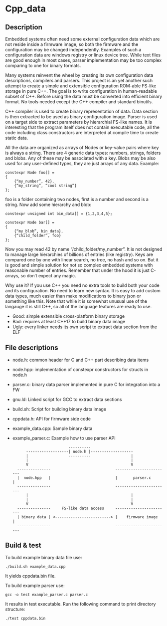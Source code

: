 Cpp_data
========

Description
-----------

Embedded systems often need some external configuration data which are not 
reside inside a firmware image, so both the firmware and the configuration may 
be changed independently. Examples of such a configuration data are windows 
registry or linux device tree. While text files are good enough in most cases, 
parser implementation may be too complex comparing to one for binary formats. 

Many systems reinvent the wheel by creating its own configuration data 
descriptions, compilers and parsers. This project is an yet another such 
attempt to create a simple and extensible configuration ROM-able FS-like 
storage in pure C++. The goal is to write configuration in human-readable 
subset of C++. Before using the data must be converted into efficient binary 
format. No tools needed except the C++ compiler and standard binutils.

C++ compiler is used to create binary representation of data. Data section is 
then extracted to be used as binary configuration image. Parser is used on a 
target side to extract parameters by hierarchial FS-like names. It is 
interesting that the program itself does not contain executable code, all the 
code including class constructors are interpreted at compile time to create 
static data.

All the data are organized as arrays of Nodes or key-value pairs where key is 
always a string. There are 4 generic data types: numbers, strings, folders and 
blobs. Any of these may be associated with a key. Blobs may be also used for 
any user-defined types, they are just arrays of any data. Example:

    constexpr Node foo[] = 
    {
        {“my_number”, 42},
        {“my_string”, “cool string”}
    };

foo is a folder containing two nodes, first is a number and second is a string. 
Now add some hierarchy and blob:

    constexpr unsigned int bin_data[] = {1,2,3,4,5};

    constexpr Node bar[] = 
    {
        {“my_blob”, bin_data},
        {“child_folder”, foo}
    };

Now you may read 42 by name “/child_folder/my_number”. It is not designed to 
manage large hierarchies of billions of entries (like registry). Keys are 
compared one by one with linear search, no tree, no hash and so on. But it is 
good and simple solution for not so complex embedded systems with reasonable 
number of entries. Remember that under the hood it is just C-arrays, so don’t 
expect any magic.

Why use it? If you use C++ you need no extra tools to build both your code and 
its configuration. No need to learn new syntax. It is easy to add custom data 
types, much easier than make modifications to binary json or something like 
this. Note that while it is somewhat unusual use of the langauge it is still 
C++, so all of the language features are ready to use.

- Good: simple extensible cross-platform binary storage
- Bad: requires at least C++17 to build binary data image
- Ugly: every linker needs its own script to extract data section from the ELF

File descriptions
-----------------

- node.h: common header for C and C++ part describing data items
- node.hpp: implementation of constexpr constructors for structs in node.h
- parser.c: binary data parser implemented in pure C for integration into a FW
- gnu.ld: Linked script for GCC to extract data sections
- build.sh: Script for building binary data image
- cppdata.h: API for firmware side code
- example_data.cpp: Sample binary data
- example_parser.c: Example how to use parser API




                               ----------
            -------------------| node.h |-------------------
            |                  ----------                  |
            |                                              |
            V                                              V
        ---------------                             ------------------------
        |  node.hpp   |                             |       parser.c       |
        ---------------                             ------------------------
            |                                              |
            |                                              |
            V                                              V
        ---------------     FS-like data access     ------------------------
        | binary data | <-------------------------> |    firmware image    |
        ---------------                             ------------------------

Build & test
------------

To build example binary data file use:

    ./build.sh example_data.cpp

It yields cppdata.bin file.

To build example parser use:

    gcc -o test example_parser.c parser.c

It results in test executable.
Run the following command to print directory structure:

    ./test cppdata.bin
